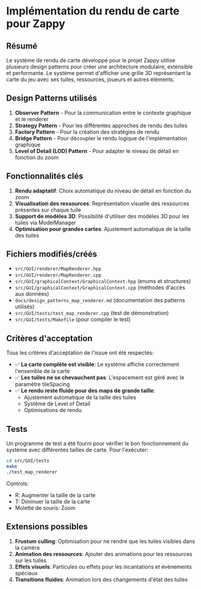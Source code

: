 # Implémentation du rendu de carte pour Zappy

## Résumé

Le système de rendu de carte développé pour le projet Zappy utilise plusieurs design patterns pour créer une architecture modulaire, extensible et performante. Le système permet d'afficher une grille 3D représentant la carte du jeu avec ses tuiles, ressources, joueurs et autres éléments.

## Design Patterns utilisés

1. **Observer Pattern** - Pour la communication entre le contexte graphique et le renderer
2. **Strategy Pattern** - Pour les différentes approches de rendu des tuiles
3. **Factory Pattern** - Pour la création des stratégies de rendu
4. **Bridge Pattern** - Pour découpler le rendu logique de l'implémentation graphique
5. **Level of Detail (LOD) Pattern** - Pour adapter le niveau de détail en fonction du zoom

## Fonctionnalités clés

1. **Rendu adaptatif**: Choix automatique du niveau de détail en fonction du zoom
2. **Visualisation des ressources**: Représentation visuelle des ressources présentes sur chaque tuile
3. **Support de modèles 3D**: Possibilité d'utiliser des modèles 3D pour les tuiles via ModelManager
4. **Optimisation pour grandes cartes**: Ajustement automatique de la taille des tuiles

## Fichiers modifiés/créés

- `src/GUI/renderer/MapRenderer.hpp`
- `src/GUI/renderer/MapRenderer.cpp` 
- `src/GUI/graphicalContext/GraphicalContext.hpp` (enums et structures)
- `src/GUI/graphicalContext/GraphicalContext.cpp` (méthodes d'accès aux données)
- `docs/design_patterns_map_renderer.md` (documentation des patterns utilisés)
- `src/GUI/tests/test_map_renderer.cpp` (test de démonstration)
- `src/GUI/tests/Makefile` (pour compiler le test)

## Critères d'acceptation

Tous les critères d'acceptation de l'issue ont été respectés:

- ✅ **La carte complète est visible**: Le système affiche correctement l'ensemble de la carte
- ✅ **Les tuiles ne se chevauchent pas**: L'espacement est géré avec le paramètre tileSpacing
- ✅ **Le rendu reste fluide pour des maps de grande taille**: 
  - Ajustement automatique de la taille des tuiles
  - Système de Level of Detail
  - Optimisations de rendu

## Tests

Un programme de test a été fourni pour vérifier le bon fonctionnement du système avec différentes tailles de carte. Pour l'exécuter:

```bash
cd src/GUI/tests
make
./test_map_renderer
```

Controls:
- R: Augmenter la taille de la carte
- T: Diminuer la taille de la carte
- Molette de souris: Zoom

## Extensions possibles

1. **Frustum culling**: Optimisation pour ne rendre que les tuiles visibles dans la caméra
2. **Animation des ressources**: Ajouter des animations pour les ressources sur les tuiles
3. **Effets visuels**: Particules ou effets pour les incantations et événements spéciaux
4. **Transitions fluides**: Animation lors des changements d'état des tuiles
